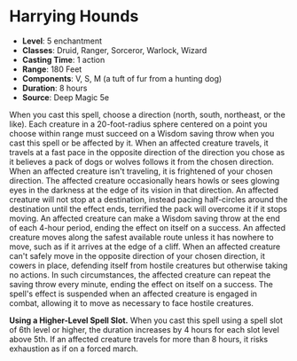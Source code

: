 # Harrying Hounds

- **Level**: 5 enchantment
- **Classes**: Druid, Ranger, Sorceror, Warlock, Wizard
- **Casting Time**: 1 action
- **Range**: 180 Feet
- **Components**: V, S, M (a tuft of fur from a hunting dog)
- **Duration**: 8 hours
- **Source**: Deep Magic 5e

When you cast this spell, choose a direction (north, south, northeast, or the like). Each creature in a 20-foot-radius sphere centered on a point you choose within range must succeed on a Wisdom saving throw when you cast this spell or be affected by it. When an affected creature travels, it travels at a fast pace in the opposite direction of the direction you chose as it believes a pack of dogs or wolves follows it from the chosen direction.
  When an affected creature isn't traveling, it is frightened of your chosen direction. The affected creature occasionally hears howls or sees glowing eyes in the darkness at the edge of its vision in that direction. An affected creature will not stop at a destination, instead pacing half-circles around the destination until the effect ends, terrified the pack will overcome it if it stops moving.
  An affected creature can make a Wisdom saving throw at the end of each 4-hour period, ending the effect on itself on a success. An affected creature moves along the safest available route unless it has nowhere to move, such as if it arrives at the edge of a cliff. When an affected creature can't safely move in the opposite direction of your chosen direction, it cowers in place, defending itself from hostile creatures but otherwise taking no actions. In such circumstances, the affected creature can repeat the saving throw every minute, ending the effect on itself on a success. The spell's effect is suspended when an affected creature is engaged in combat, allowing it to move as necessary to face hostile creatures.

**Using a Higher-Level Spell Slot.** When you cast this spell using a spell slot of 6th level or higher, the duration increases by 4 hours for each slot level above 5th. If an affected creature travels for more than 8 hours, it risks exhaustion as if on a forced march.
